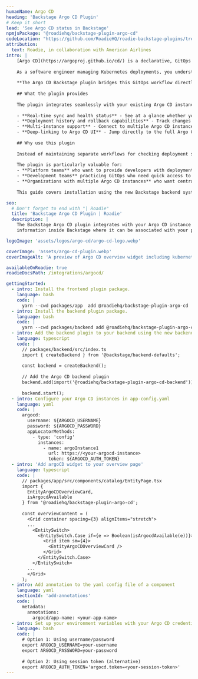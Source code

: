 ```yaml
---
humanName: Argo CD
heading: 'Backstage Argo CD Plugin'
# Keep it short
lead: 'See Argo CD status in Backstage'
npmjsPackage: "@roadiehq/backstage-plugin-argo-cd"
codeLocation: "https://github.com/RoadieHQ/roadie-backstage-plugins/tree/main/plugins/frontend/backstage-plugin-argo-cd"
attribution:
  text: Roadie, in collaboration with American Airlines
intro: |
    [Argo CD](https://argoproj.github.io/cd/) is a declarative, GitOps continuous delivery tool for Kubernetes that has graduated from the Cloud Native Computing Foundation (CNCF). It automates application deployment and lifecycle management by continuously monitoring your Git repositories and synchronizing the desired application state with what's running in your Kubernetes clusters.
    
    As a software engineer managing Kubernetes deployments, you understand the complexity of tracking application states across multiple environments. Argo CD simplifies this by providing a single source of truth through Git, where your application configurations are stored declaratively. It continuously monitors these repositories and automatically detects drift between the desired state (in Git) and the live state (in Kubernetes), providing powerful synchronization capabilities.
    
    **The Argo CD Backstage plugin bridges this GitOps workflow directly into your developer portal**, eliminating the need to switch between multiple tools to understand your deployment status. Originally developed through a collaboration between Roadie and American Airlines, this plugin has become an essential tool for teams practicing GitOps with Kubernetes.
    
    ## What the plugin provides
    
    The plugin integrates seamlessly with your existing Argo CD instances to surface critical deployment information directly in Backstage:
    
    - **Real-time sync and health status** - See at a glance whether your applications are synced with Git and running healthily
    - **Deployment history and rollback capabilities** - Track changes over time and quickly identify when issues were introduced
    - **Multi-instance support** - Connect to multiple Argo CD instances across different environments or teams
    - **Deep-linking to Argo CD UI** - Jump directly to the full Argo CD interface when you need more detailed information
    
    ## Why use this plugin
    
    Instead of maintaining separate workflows for checking deployment status in Argo CD's native interface, your developers can view this information directly alongside service documentation, dependencies, and other metadata in Backstage. This reduces context switching and provides a unified view of your service's entire lifecycle.
    
    The plugin is particularly valuable for:
    - **Platform teams** who want to provide developers with deployment visibility without requiring deep Argo CD expertise
    - **Development teams** practicing GitOps who need quick access to deployment status during development and debugging
    - **Organizations with multiple Argo CD instances** who want centralized visibility across environments
    
    This guide covers installation using the new Backstage backend system, configuration for single and multiple Argo CD instances, and usage examples to help you get started quickly.

seo:
  # Don't forget to end with "| Roadie"
  title: 'Backstage Argo CD Plugin | Roadie'
  description: |
    The Backstage Argo CD plugin integrates with your Argo CD instance api to show kubernetes status
    information inside Backstage where it can be associated with your project.

logoImage: 'assets/logos/argo-cd/argo-cd-logo.webp'

coverImage: 'assets/argo-cd-plugin.webp'
coverImageAlt: 'A preview of Argo CD overview widget including kubernetes pod status.'

availableOnRoadie: true
roadieDocsPath: /integrations/argocd/

gettingStarted:
  - intro: Install the frontend plugin package.
    language: bash
    code: |
      yarn --cwd packages/app  add @roadiehq/backstage-plugin-argo-cd
  - intro: Install the backend plugin package.
    language: bash
    code: |
      yarn --cwd packages/backend add @roadiehq/backstage-plugin-argo-cd-backend
  - intro: Add the backend plugin to your backend using the new backend system.
    language: typescript
    code: |
      // packages/backend/src/index.ts
      import { createBackend } from '@backstage/backend-defaults';
      
      const backend = createBackend();
      
      // Add the Argo CD backend plugin
      backend.add(import('@roadiehq/backstage-plugin-argo-cd-backend'));
      
      backend.start();
  - intro: Configure your Argo CD instances in app-config.yaml
    language: yaml
    code: |
      argocd:
        username: ${ARGOCD_USERNAME}
        password: ${ARGOCD_PASSWORD}
        appLocatorMethods:
          - type: 'config'
            instances:
              - name: argoInstance1
                url: https://<your-argocd-instance>
                token: ${ARGOCD_AUTH_TOKEN}
  - intro: 'Add argoCD widget to your overview page'
    language: typescript
    code: | 
      // packages/app/src/components/catalog/EntityPage.tsx
      import {
        EntityArgoCDOverviewCard,
        isArgocdAvailable
      } from '@roadiehq/backstage-plugin-argo-cd';
    
      const overviewContent = (
        <Grid container spacing={3} alignItems="stretch">
        ...
          <EntitySwitch>
            <EntitySwitch.Case if={e => Boolean(isArgocdAvailable(e))}>
              <Grid item sm={4}>
                <EntityArgoCDOverviewCard />
              </Grid>
            </EntitySwitch.Case>
          </EntitySwitch>
        ...
        </Grid>
      );
  - intro: Add annotation to the yaml config file of a component
    language: yaml
    sectionId: 'add-annotations'
    code: |
      metadata:
        annotations:
          argocd/app-name: <your-app-name>
  - intro: Set up your environment variables with your Argo CD credentials
    language: bash
    code: |
      # Option 1: Using username/password
      export ARGOCD_USERNAME=your-username
      export ARGOCD_PASSWORD=your-password
      
      # Option 2: Using session token (alternative)
      export ARGOCD_AUTH_TOKEN='argocd.token=<your-session-token>'
---
```

